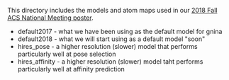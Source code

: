 This directory includes the models and atom maps used in our [2018 Fall ACS National Meeting poster](http://bits.csb.pitt.edu/files/gnina2018_poster.pdf).

* default2017 - what we have been using as the default model for gnina
* default2018 - what we will start using as a default model "soon"
* hires_pose - a higher resolution (slower) model that performs particularly well at pose selection
* hires_affinity - a higher resolution (slower) model taht performs particularly well at affinity prediction

